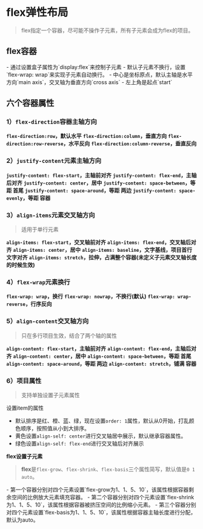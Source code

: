 # flex弹性布局

> flex指定一个容器，尽可能不操作子元素，所有子元素会成为flex的项目。

## flex容器
<View1 />
- 通过设置盒子属性为`display:flex`来控制子元素
- 默认子元素不换行，设置`flex-wrap: wrap`来实现子元素自动换行。
- 中心是坐标原点，默认主轴是水平方向`main axis`，交叉轴为垂直方向`cross axis`
- 左上角是起点`start`

## 六个容器属性

### 1）`flex-direction`容器主轴方向

**`flex-direction:row`，默认水平**
<DirectionView1 />
**`flex-direction:column`，垂直方向**
<DirectionView2 />
**`flex-direction:row-reverse`，水平反向**
<DirectionView3 />
**`flex-direction:column-reverse`，垂直反向**
<DirectionView4 />

### 2）`justify-content`元素主轴方向

**`justify-content: flex-start`，主轴前对齐**
<JustifyView1 />
**`justify-content: flex-end`，主轴后对齐**
<JustifyView2 />
**`justify-content: center`，居中**
<JustifyView3 />
**`justify-content: space-between`，等距 首尾**
<JustifyView4 />
**`justify-content: space-around`，等距 两边**
<JustifyView5 />
**`justify-content: space-evenly`，等距 容器**
<JustifyView6 />

### 3）`align-items`元素交叉轴方向
> 适用于单行元素

**`align-items: flex-start`，交叉轴前对齐**
<AlignView1 />
**`align-items: flex-end`，交叉轴后对齐**
<AlignView2 />
**`align-items: center`，居中**
<AlignView3 />
**`align-items: baseline`，文字基线，项目首行文字对齐**
<AlignView4 />
**`align-items: stretch`，拉伸，占满整个容器(未定义子元素交叉轴长度的时候生效)**
<AlignView5 />

### 4）`flex-wrap`元素换行

**`flex-wrap: wrap`，换行**
<WrapView1 />
**`flex-wrap: nowrap`，不换行(默认)**
<WrapView2 />
**`flex-wrap: wrap-reverse`，行序反向**
<WrapView3 />

### 5）`align-content`交叉轴方向
> 只在多行项目生效，结合了两个轴的属性

**`align-content: flex-start`，主轴前对齐**
<AlignContentView1 />
**`align-content: flex-end`，主轴后对齐**
<AlignContentView2 />
**`align-content: center`，居中**
<AlignContentView3 />
**`align-content: space-between`，等距 首尾**
<AlignContentView4 />
**`align-content: space-around`，等距 两边**
<AlignContentView5 />
**`align-content: stretch`，铺满 容器**
<AlignContentView6 />


### 6）项目属性
> 支持单独设置子元素属性

设置item的属性
<ItemView1 />
- 默认排序是红、橙、蓝、绿，现在设置`order: 1`属性，默认从0开始，打乱颜色顺序，按照值从小到大排序。
- 黄色设置`align-self: center`进行交叉轴居中展示，默认继承容器属性。
- 绿色设置`align-self: flex-end`进行交叉轴后对齐展示

**flex设置子元素**
> **flex**是`flex-grow`、`flex-shrink`、`flex-basis`三个属性简写，默认值是`0 1 auto`。
<ItemView2 />
- 第一个容器分别对四个元素设置`flex-grow为1、1、5、10`，该属性根据容器剩余空间的比例放大元素填充容器。
- 第二个容器分别对四个元素设置`flex-shrink为1、1、5、10`，该属性根据容器被挤压空间的比例缩小元素。
- 第三个容器分别对四个元素设置`flex-basis为1、1、5、10`，该属性根据容器主轴长度进行分配，默认为auto。


<script setup>
import View1 from "./demo1.vue"
//flex-direction属性演示
import DirectionView1 from "./flexDirection/demo1.vue"
import DirectionView2 from "./flexDirection/demo2.vue"
import DirectionView3 from "./flexDirection/demo3.vue"
import DirectionView4 from "./flexDirection/demo4.vue"
//justify-content属性演示
import JustifyView1 from "./justifyContent/demo1.vue"
import JustifyView2 from "./justifyContent/demo2.vue"
import JustifyView3 from "./justifyContent/demo3.vue"
import JustifyView4 from "./justifyContent/demo4.vue"
import JustifyView5 from "./justifyContent/demo5.vue"
import JustifyView6 from "./justifyContent/demo6.vue"
//align-items属性演示
import AlignView1 from "./alignItems/demo1.vue"
import AlignView2 from "./alignItems/demo2.vue"
import AlignView3 from "./alignItems/demo3.vue"
import AlignView4 from "./alignItems/demo4.vue"
import AlignView5 from "./alignItems/demo5.vue"
//flex-wrap属性演示
import WrapView1 from "./wrap/demo1.vue"
import WrapView2 from "./wrap/demo2.vue"
import WrapView3 from "./wrap/demo3.vue"
//align-content属性演示
import AlignContentView1 from "./alignContent/demo1.vue"
import AlignContentView2 from "./alignContent/demo2.vue"
import AlignContentView3 from "./alignContent/demo3.vue"
import AlignContentView4 from "./alignContent/demo4.vue"
import AlignContentView5 from "./alignContent/demo5.vue"
import AlignContentView6 from "./alignContent/demo6.vue"
//item属性演示
import ItemView1 from "./item/demo1.vue"
import ItemView2 from "./item/demo2.vue"
</script>